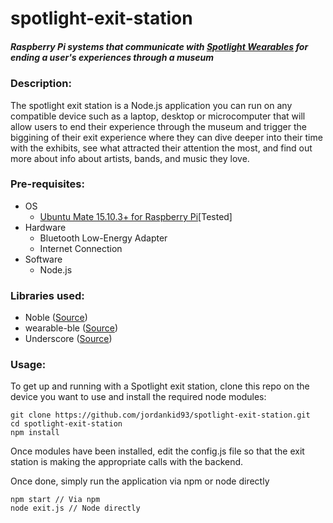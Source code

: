# spotlight-exit-station

##### Raspberry Pi systems that communicate with [Spotlight Wearables](https://github.com/jordankid93/spotlight-wearable) for ending a user's experiences through a museum

### Description:
The spotlight exit station is a Node.js application you can run on any compatible device such as a laptop, desktop or microcomputer that will allow users to end their experience through the museum and trigger the biggining of their exit experience where they can dive deeper into their time with the exhibits, see what attracted their attention the most, and find out more about info about artists, bands, and music they love. 

### Pre-requisites:
- OS
  - [Ubuntu Mate 15.10.3+ for Raspberry Pi](https://ubuntu-mate.org/raspberry-pi/)[Tested]
- Hardware
  - Bluetooth Low-Energy Adapter
  - Internet Connection
- Software
  - Node.js


### Libraries used:
- Noble ([Source](https://github.com/sandeepmistry/noble))
- wearable-ble ([Source](https://github.com/jordankid93/wearable-ble))
- Underscore ([Source](http://underscorejs.org))

### Usage:
To get up and running with a Spotlight exit station, clone this repo on the device you want to use and install the required node modules:
```shell
git clone https://github.com/jordankid93/spotlight-exit-station.git
cd spotlight-exit-station
npm install
```

Once modules have been installed, edit the config.js file so that the exit station is making the appropriate calls with the backend.

Once done, simply run the application via npm or node directly
```shell
npm start // Via npm
node exit.js // Node directly
```
